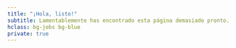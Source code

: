 ```yaml
---
title: "¡Hola, listo!"
subtitle: Lamentablemente has encontrado esta página demasiado pronto. Vuelve luego dentro de unos días...
hclass: bg-jobs bg-blue
private: true
---
```


